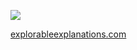![](http://i.imgur.com/QclLBLT.png)

[explorableexplanations.com](http://explorableexplanations.com)